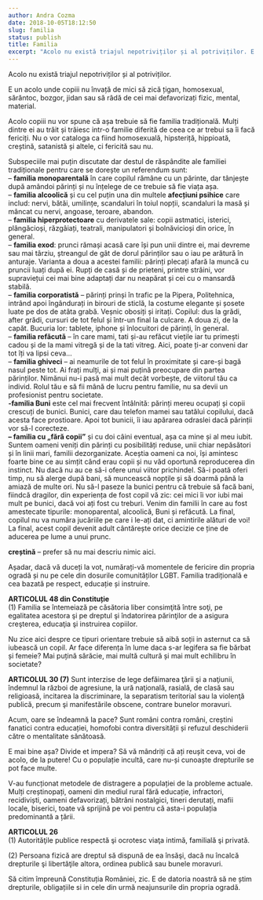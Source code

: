 ```yaml
---
author: Andra Cozma
date: 2018-10-05T18:12:50
slug: familia
status: publish
title: Familia
excerpt: "Acolo nu există triajul nepotriviților și al potriviților. E un acolo unde copiii nu învață de mici să zică țigan,  "
---
```

Acolo nu există triajul nepotriviților și al potriviților.

E un acolo unde copiii nu învață de mici să zică țigan, homosexual, sărăntoc, bozgor, jidan sau să râdă de cei mai defavorizați fizic, mental, material.

Acolo copiii nu vor spune că așa trebuie să fie familia tradițională. Mulți dintre ei au trăit și trăiesc intr-o familie diferită de ceea ce ar trebui sa îi facă fericiți. Nu o vor cataloga ca fiind homosexuală, hipsteriță, hippioată, creștină, satanistă și altele, ci fericită sau nu.

Subspeciile mai puțin discutate dar destul de răspândite ale familiei tradiționale pentru care se dorește un referendum sunt:  
– **familia monoparentală** în care copilul rămâne cu un părinte, dar tânjește după amândoi părinți și nu înțelege de ce trebuie să fie viața așa.  
– **familia alcoolică** și cu cel puțin una din multele **afecțiuni psihice** care includ: nervi, bătăi, umilințe, scandaluri în toiul nopții, scandaluri la masă și mâncat cu nervi, angoase, teroare, abandon.  
– **familia hiperprotectoare** cu derivatele sale: copii astmatici, isterici, plângăcioși, răzgâiați, teatrali, manipulatori și bolnăvicioși din orice, în general.  
– **familia exod**: prunci rămași acasă care își pun unii dintre ei, mai devreme sau mai târziu, ștreangul de gât de dorul părinților sau o iau pe arătură în anturaje. Varianta a doua a acestei familii: părinți plecați afară la muncă cu pruncii luați după ei. Rupți de casă și de prieteni, printre străini, vor supraviețui cei mai bine adaptați dar nu neapărat și cei cu o mansardă stabilă.  
– **familia corporatistă** – părinți prinși în trafic pe la Pipera, Politehnica, intrând apoi îngândurați in birouri de sticlă, la costume elegante și șosete luate pe dos de atâta grabă. Veșnic obosiți și iritați. Copilul: dus la grădi, after grădi, cursuri de tot felul și într-un final la culcare. A doua zi, de la capăt. Bucuria lor: tablete, iphone și înlocuitori de părinți, în general.  
– **familia refăcută** – în care mami, tati și-au refăcut viețile iar tu primești cadou și de la mami vitregă și de la tati vitreg. Aici, poate ți-ar conveni dar tot îți va lipsi ceva…  
– **familia ghiveci** – ai neamurile de tot felul în proximitate și care-și bagă nasul peste tot. Ai frați mulți, ai și mai puțină preocupare din partea părinților. Nimănui nu-i pasă mai mult decât vorbește, de viitorul tău ca individ. Rolul tău e să fii mână de lucru pentru familie, nu sa devii un profesionist pentru societate.  
**\-familia Buni** este cel mai frecvent întâlnită: părinți mereu ocupați și copii crescuți de bunici. Bunici, care dau telefon mamei sau tatălui copilului, dacă acesta face prostioare. Apoi tot bunicii, îi iau apărarea odraslei dacă părinții vor să-l corecteze.  
**– familia cu „fără copii”** și cu doi câini eventual, așa ca mine și al meu iubit. Suntem oameni veniți din părinți cu posibilități reduse, unii chiar nepăsători și în linii mari, familii dezorganizate. Aceștia oameni ca noi, își amintesc foarte bine ce au simțit când erau copii și nu văd oportună reproducerea din instinct. Nu dacă nu au ce să-i ofere unui viitor prichindel. Să-i poată oferi timp, nu să alerge după bani, să muncească nopțile și să doarmă până la amiază de multe ori. Nu să-l paseze la bunici pentru că trebuie să facă bani, fiindcă dragilor, din experiența de fost copil vă zic: cei mici îi vor iubi mai mult pe bunici, dacă voi ați fost cu treburi. Venim din familii în care au fost amestecate tipurile: monoparental, alcoolică, Buni și refăcută. La final, copilul nu va număra jucăriile pe care i le-ați dat, ci amintirile alături de voi! La final, acest copil devenit adult cântărește orice decizie ce ține de aducerea pe lume a unui prunc.

**creștină** – prefer să nu mai descriu nimic aici.

Așadar, dacă vă duceți la vot, numărați-vă momentele de fericire din propria ogradă și nu pe cele din dosurile comunităților LGBT. Familia tradițională e cea bazată pe respect, educație și instruire.

**ARTICOLUL 48 din Constituție**  
(1) Familia se întemeiază pe căsătoria liber consimţită între soţi, pe egalitatea acestora şi pe dreptul şi îndatorirea părinţilor de a asigura creşterea, educaţia şi instruirea copiilor.

Nu zice aici despre ce tipuri orientare trebuie să aibă soții in asternut ca să iubească un copil. Ar face diferența în lume daca s-ar legifera sa fie bărbat și femeie? Mai puțină sărăcie, mai multă cultură și mai mult echilibru în societate?

**ARTICOLUL 30 (7)** Sunt interzise de lege defăimarea ţării şi a naţiunii, îndemnul la război de agresiune, la ură naţională, rasială, de clasă sau religioasă, incitarea la discriminare, la separatism teritorial sau la violenţă publică, precum şi manifestările obscene, contrare bunelor moravuri.

Acum, oare se îndeamnă la pace? Sunt români contra români, creștini fanatici contra educației, homofobi contra diversității și refuzul deschiderii către o mentalitate sănătoasă.

E mai bine așa? Divide et impera? Să vă mândriți că ați reușit ceva, voi de acolo, de la putere! Cu o populație incultă, care nu-și cunoaște drepturile se pot face multe.

V-au funcționat metodele de distragere a populației de la probleme actuale. Mulți creștinopați, oameni din mediul rural fără educație, infractori, recidiviști, oameni defavorizați, bătrâni nostalgici, tineri derutați, mafii locale, biserici, toate vă sprijină pe voi pentru că asta-i populația predominantă a țării.

**ARTICOLUL 26**  
(1) Autorităţile publice respectă şi ocrotesc viaţa intimă, familială şi privată.

(2) Persoana fizică are dreptul să dispună de ea însăşi, dacă nu încalcă drepturile şi libertăţile altora, ordinea publică sau bunele moravuri.

Să citim împreună Constituția României, zic. E de datoria noastră să ne știm drepturile, obligațiile si in cele din urmă neajunsurile din propria ogradă.
    